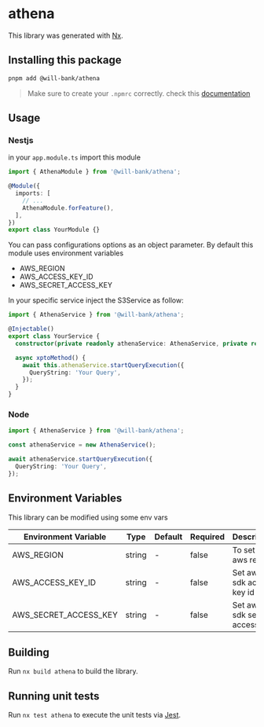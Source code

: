 # athena

This library was generated with [Nx](https://nx.dev).

## Installing this package

```bash
pnpm add @will-bank/athena
```

> Make sure to create your `.npmrc` correctly. check this [documentation](../../docs/NPMRC.md)

## Usage

### Nestjs

in your `app.module.ts` import this module

```ts
import { AthenaModule } from '@will-bank/athena';

@Module({
  imports: [
    // ...
    AthenaModule.forFeature(),
  ],
})
export class YourModule {}
```

You can pass configurations options as an object parameter. By default this module uses environment variables

- AWS_REGION
- AWS_ACCESS_KEY_ID
- AWS_SECRET_ACCESS_KEY

In your specific service inject the S3Service as follow:

```ts
import { AthenaService } from '@will-bank/athena';

@Injectable()
export class YourService {
  constructor(private readonly athenaService: AthenaService, private readonly configService: ConfigService) {}

  async xptoMethod() {
    await this.athenaService.startQueryExecution({
      QueryString: 'Your Query',
    });
  }
}
```

### Node

```ts
import { AthenaService } from '@will-bank/athena';

const athenaService = new AthenaService();

await athenaService.startQueryExecution({
  QueryString: 'Your Query',
});
```

## Environment Variables

This library can be modified using some env vars

| Environment Variable  | Type   | Default | Required | Description               |
| --------------------- | ------ | ------- | -------- | ------------------------- |
| AWS_REGION            | string | -       | false    | To set the aws region     |
| AWS_ACCESS_KEY_ID     | string | -       | false    | Set aws sdk access key id |
| AWS_SECRET_ACCESS_KEY | string | -       | false    | Set aws sdk secret access |

## Building

Run `nx build athena` to build the library.

## Running unit tests

Run `nx test athena` to execute the unit tests via [Jest](https://jestjs.io).
